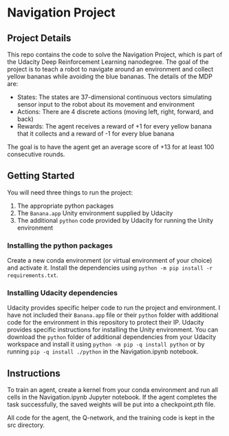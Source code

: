 # Navigation Project

## Project Details

This repo contains the code to solve the Navigation Project, which is part of the Udacity Deep Reinforcement Learning nanodegree. The goal of the project is to teach a robot to navigate around an environment and collect yellow bananas while avoiding the blue bananas. The details of the MDP are:

- States: The states are 37-dimensional continuous vectors simulating sensor input to the robot about its movement and environment
- Actions: There are 4 discrete actions (moving left, right, forward, and back)
- Rewards: The agent receives a reward of +1 for every yellow banana that it collects
 and a reward of -1 for every blue banana

The goal is to have the agent get an average score of +13 for at least 100 consecutive rounds.

## Getting Started

You will need three things to run the project:
1. The appropriate python packages
2. The `Banana.app` Unity environment supplied by Udacity
3. The additional `python` code provided by Udacity for running the Unity environment

### Installing the python packages

Create a new conda environment (or virtual environment of your choice) and activate
 it. Install the dependencies using `python -m pip install -r requirements.txt`.

### Installing Udacity dependencies

Udacity provides specific helper code to run the project and environment. I have not
 included their `Banana.app` file or their `python` folder with additional code for
  the environment in this repository to protect their IP. Udacity provides specific
   instructions for installing the Unity environment. You can download the `python` folder of additional dependencies from your Udacity workspace and install it using `python -m pip -q install python` or by running `pip -q install ./python` in the Navigation.ipynb notebook.

## Instructions

To train an agent, create a kernel from your conda environment and run all cells in the Navigation.ipynb Jupyter notebook. If the agent completes the task successfully, the saved weights will be put into a checkpoint.pth file.

All code for the agent, the Q-network, and the training code is kept in the src directory.

